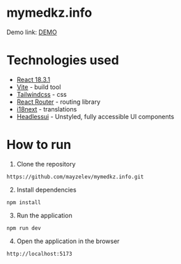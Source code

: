 # mymedkz.info
Demo link: [DEMO](https://mayzelev.github.io/mymedkz.info/)

# Technologies used

-   [React 18.3.1](https://reactjs.org/)
-   [Vite](https://vitejs.dev/) - build tool
-   [Tailwindcss](https://tailwindcss.com/) - css
-   [React Router](https://reactrouter.com/) - routing library
-   [i18next](https://react.i18next.com/) - translations
-   [Headlessui](https://headlessui.com/) - Unstyled, fully accessible UI components

# How to run

1. Clone the repository

```
https://github.com/mayzelev/mymedkz.info.git
```

2. Install dependencies

```
npm install
```

3. Run the application

```
npm run dev
```

4. Open the application in the browser

```
http://localhost:5173
```
